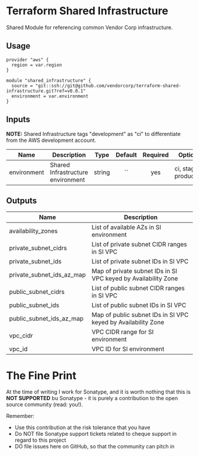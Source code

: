 # Terraform Shared Infrastructure

Shared Module for referencing common Vendor Corp infrastructure.

## Usage

```hcl
provider "aws" {
  region = var.region
}

module "shared_infrastructure" {
  source = "git::ssh://git@github.com/vendorcorp/terraform-shared-infrastructure.git?ref=v0.0.1"
  environment = var.environment
}
```

## Inputs

**NOTE:** Shared Infrastructure tags "development" as "ci" to differentiate from the AWS development account.

| Name        | Description                       |  Type  | Default | Required |         Options         |
| ----------- | --------------------------------- | :----: | :-----: | :------: | :---------------------: |
| environment | Shared Infrastructure environment | string |   ``    |   yes    | ci, staging, production |

## Outputs

| Name                      | Description                                                    |
| ------------------------- | -------------------------------------------------------------- |
| availability_zones        | List of available AZs in SI environment                        |
| private_subnet_cidrs      | List of private subnet CIDR ranges in SI VPC                   |
| private_subnet_ids        | List of private subnet IDs in SI VPC                           |
| private_subnet_ids_az_map | Map of private subnet IDs in SI VPC keyed by Availability Zone |
| public_subnet_cidrs       | List of public subnet CIDR ranges in SI VPC                    |
| public_subnet_ids         | List of public subnet IDs in SI VPC                            |
| public_subnet_ids_az_map  | Map of public subnet IDs in SI VPC keyed by Availability Zone  |
| vpc_cidr                  | VPC CIDR range for SI environment                              |
| vpc_id                    | VPC ID for SI environment                                      |


# The Fine Print

At the time of writing I work for Sonatype, and it is worth nothing that this is **NOT SUPPORTED** bu Sonatype - it is purely a contribution to the open source community (read: you!).

Remember:
- Use this contribution at the risk tolerance that you have
- Do NOT file Sonatype support tickets related to cheque support in regard to this project
- DO file issues here on GitHub, so that the community can pitch in